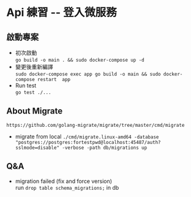 # Api 練習 -- 登入微服務
## 啟動專案
* 初次啟動  
`go build -o main . && sudo docker-compose up -d`
* 變更後重新編譯  
`sudo docker-compose exec app go build -o main && sudo docker-compose restart  app`
* Run test  
`go test ./...`

## About Migrate  
`https://github.com/golang-migrate/migrate/tree/master/cmd/migrate`
* migrate from local 
`./cmd/migrate.linux-amd64 -database "postgres://postgres:fortestpwd@localhost:45487/auth?sslmode=disable" -verbose -path db/migrations up`

## Q&A

* migration failed (fix and force version)  
run  `drop table schema_migrations;` in db
